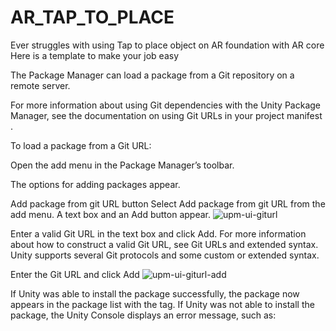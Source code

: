 # AR_TAP_TO_PLACE
Ever struggles with using Tap to place object on AR foundation with AR core Here is a template to make your job easy


The Package Manager can load a package from a Git repository on a remote server.

For more information about using Git dependencies
 with the Unity Package Manager, see the documentation on using Git URLs in your project manifest
.

To load a package from a Git URL:

Open the add  menu in the Package Manager’s toolbar.

The options for adding packages appear.

Add package from git URL button
Select Add package from git URL from the add menu. A text box and an Add button appear.
![upm-ui-giturl](https://github.com/coder-ishan/AR_TAP_TO_PLACE/assets/59679369/36287063-6c7d-4df7-8712-e2133767d420)

Enter a valid Git URL in the text box and click Add. For more information about how to construct a valid Git URL, see Git URLs and extended syntax. Unity supports several Git protocols and some custom or extended syntax.

Enter the Git URL and click Add
![upm-ui-giturl-add](https://github.com/coder-ishan/AR_TAP_TO_PLACE/assets/59679369/84eea33a-4893-4f47-a492-cf7a6c56a4ad)


If Unity was able to install the package successfully, the package now appears in the package list with the  tag. If Unity was not able to install the package, the Unity Console displays an error message, such as:
